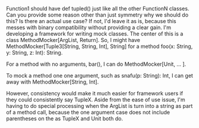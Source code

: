 Function1 should have def tupled() just like all the other FunctionN classes. 
Can you provide some reason other than just symmetry why we should do this? Is there an actual use case? If not, I'd leave it as is, because this messes with binary compatibility without providing a clear gain.
I'm developing a framework for writing mock classes.  The center of this is a class MethodMocker[ArgList, Return].  So, I might have MethodMocker[Tuple3[String, String, Int], String] for a method foo(x: String, y: String, z: Int): String.

For a method with no arguments, bar(), I can do MethodMocker[Unit, ... ].

To mock a method one one argument, such as snafu(p: String): Int, I can get away with MethodMocker[String, Int].

However, consistency would make it much easier for framework users if they could consistently say TupleX.  Aside from the ease of use issue, I'm having to do special processing when the ArgList is turn into a string as part of a method call, because the one argument case does not include parentheses on the as TupleX and Unit both do.


